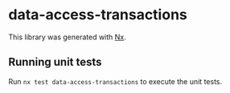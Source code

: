 # data-access-transactions

This library was generated with [Nx](https://nx.dev).

## Running unit tests

Run `nx test data-access-transactions` to execute the unit tests.

